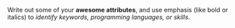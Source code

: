 Write out some of your **awesome attributes**, and use emphasis (like bold or italics) to _identify keywords, programming languages, or skills_. 
